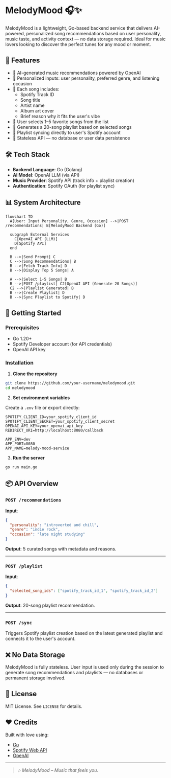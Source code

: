 # MelodyMood 🎧✨

MelodyMood is a lightweight, Go-based backend service that delivers AI-powered, personalized song recommendations based on user personality, music taste, and activity context — no data storage required. Ideal for music lovers looking to discover the perfect tunes for any mood or moment.

## 🎯 Features

- 🔮 AI-generated music recommendations powered by OpenAI
- 🎼 Personalized inputs: user personality, preferred genre, and listening occasion
- 🎨 Each song includes:
  - Spotify Track ID
  - Song title
  - Artist name
  - Album art cover
  - Brief reason why it fits the user's vibe
- 📝 User selects 1–5 favorite songs from the list
- 📀 Generates a 20-song playlist based on selected songs
- 🔗 Playlist syncing directly to user's Spotify account
- 🔐 Stateless API — no database or user data persistence

## 🛠 Tech Stack

- **Backend Language**: Go (Golang)
- **AI Model**: OpenAI LLM (via API)
- **Music Provider**: Spotify API (track info + playlist creation)
- **Authentication**: Spotify OAuth (for playlist sync)

## 📊 System Architecture

```mermaid
flowchart TD
  A[User: Input Personality, Genre, Occasion] -->|POST /recommendations| B[MelodyMood Backend (Go)]
  
  subgraph External Services
    C[OpenAI API (LLM)]
    D[Spotify API]
  end
  
  B -->|Send Prompt| C
  C -->|Song Recommendations| B
  B -->|Fetch Track Info| D
  B -->|Display Top 5 Songs| A

  A -->|Select 1-5 Songs| B
  B -->|POST /playlist| C2[OpenAI API (Generate 20 Songs)]
  C2 -->|Playlist Generated| B
  B -->|Create Playlist| D
  B -->|Sync Playlist to Spotify| D
```

## 🚀 Getting Started

### Prerequisites

- Go 1.20+
- Spotify Developer account (for API credentials)
- OpenAI API key

### Installation

1. **Clone the repository**

```bash
git clone https://github.com/your-username/melodymood.git
cd melodymood
````

2. **Set environment variables**

Create a `.env` file or export directly:

```env
SPOTIFY_CLIENT_ID=your_spotify_client_id
SPOTIFY_CLIENT_SECRET=your_spotify_client_secret
OPENAI_API_KEY=your_openai_api_key
REDIRECT_URI=http://localhost:8080/callback

APP_ENV=dev
APP_PORT=8080
APP_NAME=melody-mood-service
```

3. **Run the server**

```bash
go run main.go
```

## 📦 API Overview

### `POST /recommendations`

**Input**:

```json
{
  "personality": "introverted and chill",
  "genre": "indie rock",
  "occasion": "late night studying"
}
```

**Output**: 5 curated songs with metadata and reasons.

---

### `POST /playlist`

**Input**:

```json
{
  "selected_song_ids": ["spotify_track_id_1", "spotify_track_id_2"]
}
```

**Output**: 20-song playlist recommendation.

---

### `POST /sync`

Triggers Spotify playlist creation based on the latest generated playlist and connects it to the user's account.

## ❌ No Data Storage

MelodyMood is fully stateless. User input is used only during the session to generate song recommendations and playlists — no databases or permanent storage involved.

## 📄 License

MIT License. See `LICENSE` for details.

## ❤️ Credits

Built with love using:

- [Go](https://golang.org/)
- [Spotify Web API](https://developer.spotify.com/documentation/web-api/)
- [OpenAI](https://platform.openai.com/)

---

> 🎶 _MelodyMood – Music that feels you._
